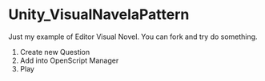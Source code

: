# Unity_VisualNavelaPattern
Just my example of Editor Visual Novel. You can fork and try do something.

1. Create new Question 
2. Add into OpenScript Manager
3. Play

